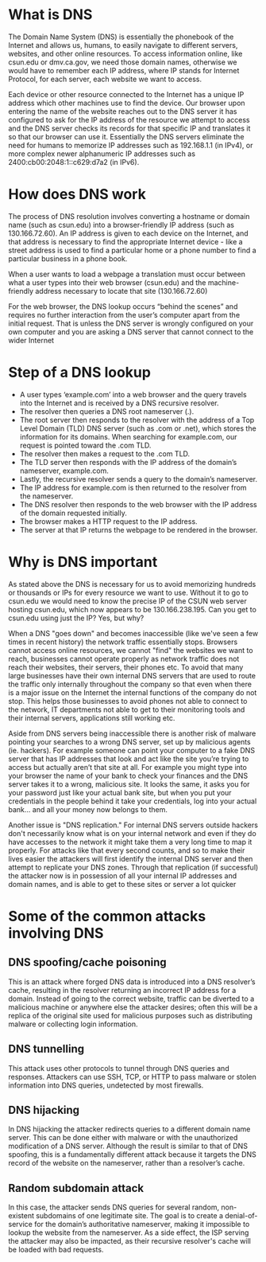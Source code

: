 # What is DNS

The Domain Name System (DNS) is essentially the phonebook of the Internet and allows us, humans, to easily navigate to different servers, websites, and other online resources. To access information online, like csun.edu or dmv.ca.gov, we need those domain names, otherwise we would have to remember each IP address, where IP stands for Internet Protocol, for each server, each website we want to access.

Each device or other resource connected to the Internet has a unique IP address which other machines use to find the device. Our browser upon entering the name of the website reaches out to the DNS server it has configured to ask for the IP address of the resource we attempt to access and the DNS server checks its records for that specific IP and translates it so that our browser can use it. Essentially the DNS servers eliminate the need for humans to memorize IP addresses such as 192.168.1.1 (in IPv4), or more complex newer alphanumeric IP addresses such as 2400:cb00:2048:1::c629:d7a2 (in IPv6).

# How does DNS work

The process of DNS resolution involves converting a hostname or domain name (such as csun.edu) into a browser-friendly IP address (such as 130.166.72.60). An IP address is given to each device on the Internet, and that address is necessary to find the appropriate Internet device - like a street address is used to find a particular home or a phone number to find a particular business in a phone book.

When a user wants to load a webpage a translation must occur between what a user types into their web browser (csun.edu) and the machine-friendly address necessary to locate that site (130.166.72.60)

For the web browser, the DNS lookup occurs “behind the scenes” and requires no further interaction from the user’s computer apart from the initial request. That is unless the DNS server is wrongly configured on your own computer and you are asking a DNS server that cannot connect to the wider Internet

# Step of a DNS lookup

- A user types ‘example.com’ into a web browser and the query travels into the Internet and is received by a DNS recursive resolver.
- The resolver then queries a DNS root nameserver (.).
- The root server then responds to the resolver with the address of a Top Level Domain (TLD) DNS server (such as .com or .net), which stores the information for its domains. When searching for example.com, our request is pointed toward the .com TLD.
- The resolver then makes a request to the .com TLD.
- The TLD server then responds with the IP address of the domain’s nameserver, example.com.
- Lastly, the recursive resolver sends a query to the domain’s nameserver.
- The IP address for example.com is then returned to the resolver from the nameserver.
- The DNS resolver then responds to the web browser with the IP address of the domain requested initially.
- The browser makes a HTTP request to the IP address.
- The server at that IP returns the webpage to be rendered in the browser.

# Why is DNS important

As stated above the DNS is necessary for us to avoid memorizing hundreds or thousands or IPs for every resource we want to use. Without it to go to csun.edu we would need to know the precise IP of the CSUN web server hosting csun.edu, which now appears to be 130.166.238.195. Can you get to csun.edu using just the IP? Yes, but why?

When a DNS "goes down" and becomes inaccessible (like we've seen a few times in recent history) the network traffic essentially stops. Browsers cannot access online resources, we cannot "find" the websites we want to reach, businesses cannot operate properly as network traffic does not reach their websites, their servers, their phones etc. To avoid that many large businesses have their own internal DNS servers that are used to route the traffic only internally throughout the company so that even when there is a major issue on the Internet the internal functions of the company do not stop. This helps those businesses to avoid phones not able to connect to the network, IT departments not able to get to their monitoring tools and their internal servers, applications still working etc.

Aside from DNS servers being inaccessible there is another risk of malware pointing your searches to a wrong DNS server, set up by malicious agents (ie. hackers). For example someone can point your computer to a fake DNS server that has IP addresses that look and act like the site you’re trying to access but actually aren’t that site at all. For example you might type into your browser the name of your bank to check your finances and the DNS server takes it to a wrong, malicious site. It looks the same, it asks you for your password just like your actual bank site, but when you put your credentials in the people behind it take your credentials, log into your actual bank... and all your money now belongs to them.

Another issue is "DNS replication." For internal DNS servers outside hackers don't necessarily know what is on your internal network and even if they do have accesses to the network it might take them a very long time to map it properly. For attacks like that every second counts, and so to make their lives easier the attackers will first identify the internal DNS server and then attempt to replicate your DNS zones. Through that replication (if successful) the attacker now is in possession of all your internal IP addresses and domain names, and is able to get to these sites or server a lot quicker

# Some of the common attacks involving DNS
## DNS spoofing/cache poisoning

This is an attack where forged DNS data is introduced into a DNS resolver’s cache, resulting in the resolver returning an incorrect IP address for a domain. Instead of going to the correct website, traffic can be diverted to a malicious machine or anywhere else the attacker desires; often this will be a replica of the original site used for malicious purposes such as distributing malware or collecting login information.

## DNS tunnelling

This attack uses other protocols to tunnel through DNS queries and responses. Attackers can use SSH, TCP, or HTTP to pass malware or stolen information into DNS queries, undetected by most firewalls.

## DNS hijacking

In DNS hijacking the attacker redirects queries to a different domain name server. This can be done either with malware or with the unauthorized modification of a DNS server. Although the result is similar to that of DNS spoofing, this is a fundamentally different attack because it targets the DNS record of the website on the nameserver, rather than a resolver’s cache.

## Random subdomain attack

In this case, the attacker sends DNS queries for several random, non-existent subdomains of one legitimate site. The goal is to create a denial-of-service for the domain’s authoritative nameserver, making it impossible to lookup the website from the nameserver. As a side effect, the ISP serving the attacker may also be impacted, as their recursive resolver's cache will be loaded with bad requests.
